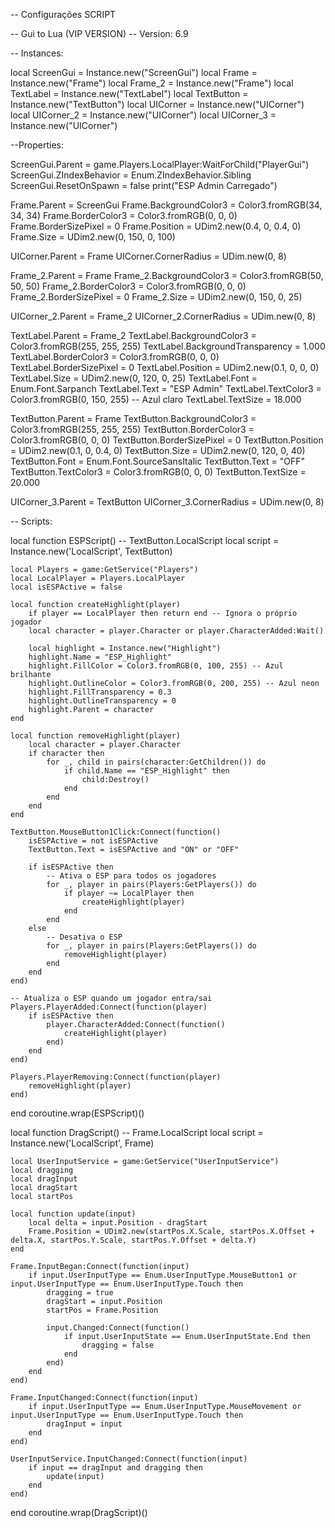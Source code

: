 -- Configurações SCRIPT

-- Gui to Lua (VIP VERSION)
-- Version: 6.9

-- Instances:

local ScreenGui = Instance.new("ScreenGui")
local Frame = Instance.new("Frame")
local Frame_2 = Instance.new("Frame")
local TextLabel = Instance.new("TextLabel")
local TextButton = Instance.new("TextButton")
local UICorner = Instance.new("UICorner")
local UICorner_2 = Instance.new("UICorner")
local UICorner_3 = Instance.new("UICorner")

--Properties:

ScreenGui.Parent = game.Players.LocalPlayer:WaitForChild("PlayerGui")
ScreenGui.ZIndexBehavior = Enum.ZIndexBehavior.Sibling
ScreenGui.ResetOnSpawn = false
print("ESP Admin Carregado")

Frame.Parent = ScreenGui
Frame.BackgroundColor3 = Color3.fromRGB(34, 34, 34)
Frame.BorderColor3 = Color3.fromRGB(0, 0, 0)
Frame.BorderSizePixel = 0
Frame.Position = UDim2.new(0.4, 0, 0.4, 0)
Frame.Size = UDim2.new(0, 150, 0, 100)

UICorner.Parent = Frame
UICorner.CornerRadius = UDim.new(0, 8)

Frame_2.Parent = Frame
Frame_2.BackgroundColor3 = Color3.fromRGB(50, 50, 50)
Frame_2.BorderColor3 = Color3.fromRGB(0, 0, 0)
Frame_2.BorderSizePixel = 0
Frame_2.Size = UDim2.new(0, 150, 0, 25)

UICorner_2.Parent = Frame_2
UICorner_2.CornerRadius = UDim.new(0, 8)

TextLabel.Parent = Frame_2
TextLabel.BackgroundColor3 = Color3.fromRGB(255, 255, 255)
TextLabel.BackgroundTransparency = 1.000
TextLabel.BorderColor3 = Color3.fromRGB(0, 0, 0)
TextLabel.BorderSizePixel = 0
TextLabel.Position = UDim2.new(0.1, 0, 0, 0)
TextLabel.Size = UDim2.new(0, 120, 0, 25)
TextLabel.Font = Enum.Font.Sarpanch
TextLabel.Text = "ESP Admin"
TextLabel.TextColor3 = Color3.fromRGB(0, 150, 255) -- Azul claro
TextLabel.TextSize = 18.000

TextButton.Parent = Frame
TextButton.BackgroundColor3 = Color3.fromRGB(255, 255, 255)
TextButton.BorderColor3 = Color3.fromRGB(0, 0, 0)
TextButton.BorderSizePixel = 0
TextButton.Position = UDim2.new(0.1, 0, 0.4, 0)
TextButton.Size = UDim2.new(0, 120, 0, 40)
TextButton.Font = Enum.Font.SourceSansItalic
TextButton.Text = "OFF"
TextButton.TextColor3 = Color3.fromRGB(0, 0, 0)
TextButton.TextSize = 20.000

UICorner_3.Parent = TextButton
UICorner_3.CornerRadius = UDim.new(0, 8)

-- Scripts:

local function ESPScript() -- TextButton.LocalScript
    local script = Instance.new('LocalScript', TextButton)

    local Players = game:GetService("Players")
    local LocalPlayer = Players.LocalPlayer
    local isESPActive = false

    local function createHighlight(player)
        if player == LocalPlayer then return end -- Ignora o próprio jogador
        local character = player.Character or player.CharacterAdded:Wait()
        
        local highlight = Instance.new("Highlight")
        highlight.Name = "ESP_Highlight"
        highlight.FillColor = Color3.fromRGB(0, 100, 255) -- Azul brilhante
        highlight.OutlineColor = Color3.fromRGB(0, 200, 255) -- Azul neon
        highlight.FillTransparency = 0.3
        highlight.OutlineTransparency = 0
        highlight.Parent = character
    end

    local function removeHighlight(player)
        local character = player.Character
        if character then
            for _, child in pairs(character:GetChildren()) do
                if child.Name == "ESP_Highlight" then
                    child:Destroy()
                end
            end
        end
    end

    TextButton.MouseButton1Click:Connect(function()
        isESPActive = not isESPActive
        TextButton.Text = isESPActive and "ON" or "OFF"

        if isESPActive then
            -- Ativa o ESP para todos os jogadores
            for _, player in pairs(Players:GetPlayers()) do
                if player ~= LocalPlayer then
                    createHighlight(player)
                end
            end
        else
            -- Desativa o ESP
            for _, player in pairs(Players:GetPlayers()) do
                removeHighlight(player)
            end
        end
    end)

    -- Atualiza o ESP quando um jogador entra/sai
    Players.PlayerAdded:Connect(function(player)
        if isESPActive then
            player.CharacterAdded:Connect(function()
                createHighlight(player)
            end)
        end
    end)

    Players.PlayerRemoving:Connect(function(player)
        removeHighlight(player)
    end)
end
coroutine.wrap(ESPScript)()

local function DragScript() -- Frame.LocalScript
    local script = Instance.new('LocalScript', Frame)

    local UserInputService = game:GetService("UserInputService")
    local dragging
    local dragInput
    local dragStart
    local startPos

    local function update(input)
        local delta = input.Position - dragStart
        Frame.Position = UDim2.new(startPos.X.Scale, startPos.X.Offset + delta.X, startPos.Y.Scale, startPos.Y.Offset + delta.Y)
    end

    Frame.InputBegan:Connect(function(input)
        if input.UserInputType == Enum.UserInputType.MouseButton1 or input.UserInputType == Enum.UserInputType.Touch then
            dragging = true
            dragStart = input.Position
            startPos = Frame.Position

            input.Changed:Connect(function()
                if input.UserInputState == Enum.UserInputState.End then
                    dragging = false
                end
            end)
        end
    end)

    Frame.InputChanged:Connect(function(input)
        if input.UserInputType == Enum.UserInputType.MouseMovement or input.UserInputType == Enum.UserInputType.Touch then
            dragInput = input
        end
    end)

    UserInputService.InputChanged:Connect(function(input)
        if input == dragInput and dragging then
            update(input)
        end
    end)
end
coroutine.wrap(DragScript)()
